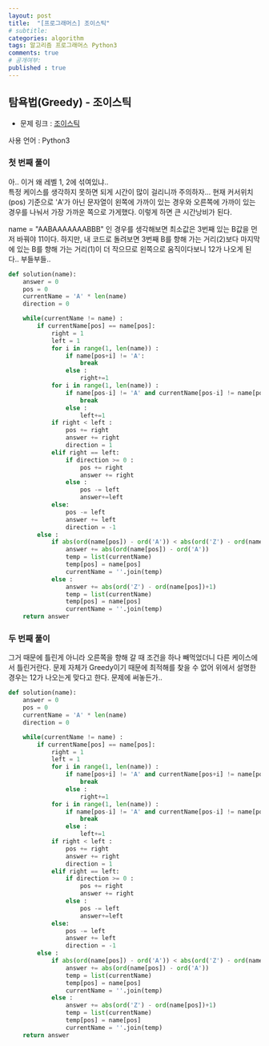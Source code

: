 ```yaml
---
layout: post
title:  "[프로그래머스] 조이스틱"
# subtitle: 
categories: algorithm
tags: 알고리즘 프로그래머스 Python3
comments: true
# 공개여부:
published : true
---
```


## 탐욕법(Greedy) - 조이스틱

* 문제 링크 : [조이스틱](https://programmers.co.kr/learn/courses/30/lessons/42860#)

사용 언어 : Python3

### 첫 번째 풀이

아.. 이거 왜 레벨 1, 2에 섞여있냐..  
특정 케이스를 생각하지 못하면 되게 시간이 많이 걸리니까 주의하자...
현재 커서위치(pos) 기준으로 'A'가 아닌 문자열이 왼쪽에 가까이 있는 경우와 오른쪽에
가까이 있는 경우를 나눠서 가장 가까운 쪽으로 가게했다. 이렇게 하면 큰 시간낭비가 된다.

name = "AABAAAAAAABBB" 인 경우를 생각해보면 최소값은 3번째 있는 B값을 먼저 바꿔야 11이다. 하지만, 내 코드로 돌려보면 3번째 B를 향해 가는 거리(2)보다 마지막에 있는 B를 향해 가는 거리(1)이 더 작으므로 왼쪽으로 움직이다보니 12가 나오게 된다.. 부들부들..


```python
def solution(name):
    answer = 0
    pos = 0
    currentName = 'A' * len(name)
    direction = 0

    while(currentName != name) :
        if currentName[pos] == name[pos]:
            right = 1
            left = 1
            for i in range(1, len(name)) :
                if name[pos+i] != 'A':
                    break
                else :
                    right+=1
            for i in range(1, len(name)) :
                if name[pos-i] != 'A' and currentName[pos-i] != name[pos-i]:
                    break
                else :
                    left+=1
            if right < left :
                pos += right
                answer += right
                direction = 1
            elif right == left:
                if direction >= 0 :
                    pos += right
                    answer += right
                else :
                    pos -= left
                    answer+=left
            else:
                pos -= left
                answer += left
                direction = -1
        else :
            if abs(ord(name[pos]) - ord('A')) < abs(ord('Z') - ord(name[pos])) :
                answer += abs(ord(name[pos]) - ord('A'))
                temp = list(currentName)
                temp[pos] = name[pos]
                currentName = ''.join(temp)
            else :
                answer += abs(ord('Z') - ord(name[pos])+1)
                temp = list(currentName)
                temp[pos] = name[pos]
                currentName = ''.join(temp)
    return answer
```

### 두 번째 풀이

그거 때문에 틀린게 아니라 오른쪽을 향해 갈 때 조건을 하나 빼먹었더니 다른 케이스에서 틀린거란다. 문제 자체가 Greedy이기 때문에 최적해를 찾을 수 없어 위에서 설명한 경우는 12가 나오는게 맞다고 한다. 문제에 써놓든가..

```python
def solution(name):
    answer = 0
    pos = 0
    currentName = 'A' * len(name)
    direction = 0

    while(currentName != name) :
        if currentName[pos] == name[pos]:
            right = 1
            left = 1
            for i in range(1, len(name)) :
                if name[pos+i] != 'A' and currentName[pos+i] != name[pos+i]:
                    break
                else :
                    right+=1
            for i in range(1, len(name)) :
                if name[pos-i] != 'A' and currentName[pos-i] != name[pos-i]:
                    break
                else :
                    left+=1
            if right < left :
                pos += right
                answer += right
                direction = 1
            elif right == left:
                if direction >= 0 :
                    pos += right
                    answer += right
                else :
                    pos -= left
                    answer+=left
            else:
                pos -= left
                answer += left
                direction = -1
        else :
            if abs(ord(name[pos]) - ord('A')) < abs(ord('Z') - ord(name[pos])) :
                answer += abs(ord(name[pos]) - ord('A'))
                temp = list(currentName)
                temp[pos] = name[pos]
                currentName = ''.join(temp)
            else :
                answer += abs(ord('Z') - ord(name[pos])+1)
                temp = list(currentName)
                temp[pos] = name[pos]
                currentName = ''.join(temp)
    return answer
```